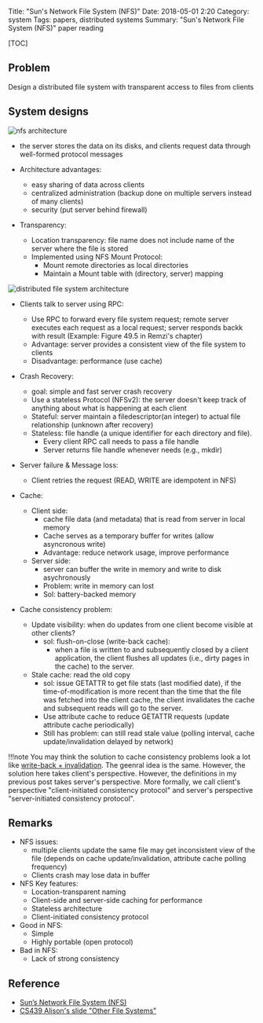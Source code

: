 Title: "Sun's Network File System (NFS)"
Date: 2018-05-01 2:20
Category: system
Tags: papers, distributed systems
Summary: "Sun's Network File System (NFS)" paper reading

[TOC]

## Problem

Design a distributed file system with transparent access to files from clients

## System designs


<img src="/images/nfs-architecture.png" alt="nfs architecture"/>

- the server stores the data on its disks, and clients request data through well-formed protocol messages

- Architecture advantages:
    - easy sharing of data across clients
    - centralized administration (backup done on multiple servers instead of many clients)
    - security (put server behind firewall)

- Transparency:
    - Location transparency: file name does not include name of the server where the file is stored
    - Implemented using NFS Mount Protocol:
        - Mount remote directories as local directories
        - Maintain a Mount table with (directory, server) mapping

<img src="/images/distributed-file-system-architecture.png" alt="distributed file system architecture"/>

- Clients talk to server using RPC:
    - Use RPC to forward every file system request; remote server executes each request as a local request; server
    responds backk with result (Example: Figure 49.5 in Remzi's chapter)
    - Advantage: server provides a consistent view of the file system to clients
    - Disadvantage: performance (use cache)

- Crash Recovery:
    - goal: simple and fast server crash recovery
    - Use a stateless Protocol (NFSv2): the server doesn't keep track of anything about what is happening at each client
    - Stateful: server maintain a filedescriptor(an integer) to actual file relationship (unknown after recovery)
    - Stateless: file handle (a unique identifier for each directory and file). 
        - Every client RPC call needs to pass a file handle
        - Server returns file handle whenever needs (e.g., mkdir)

- Server failure & Message loss:
    - Client retries the request (READ, WRITE are idempotent in NFS)

- Cache:
    - Client side:
        - cache file data (and metadata) that is read from server in local memory
        - Cache serves as a temporary buffer for writes (allow asyncronous write)
        - Advantage: reduce network usage, improve performance
    - Server side:
        - server can buffer the write in memory and write to disk asychronously 
        - Problem: write in memory can lost
        - Sol: battery-backed memory

- Cache consistency problem:
    - Update visibility: when do updates from one client become visible at other clients?
        - sol: flush-on-close (write-back cache):
            - when a file is written to and subsequently closed by a client application, the client flushes all updates (i.e., dirty pages in the cache) to the server.
    - Stale cache: read the old copy
        - sol: issue GETATTR to get file stats (last modified date), if the time-of-modification is more recent than the time that the file was fetched into the client cache, the client invalidates the cache and subsequent reads will go to the server.
        - Use attribute cache to reduce GETATTR requests (update attribute cache periodically)
        - Still has problem: can still read stale value (polling interval, cache update/invalidation delayed by network)

!!!note
    You may think the solution to cache consistency problems look a lot like [write-back + invalidation]({filename}/blog/2018/cache.md). The geenral idea is the same. However, the solution here takes client's perspective. However, the definitions in my previous
    post takes server's perspective. More formally, we call client's perspective "client-initiated consistency protocol" and
    server's perspective "server-initiated consistency protocol".

## Remarks

- NFS issues:
    - multiple clients update the same file may get inconsistent view of the file (depends on cache update/invalidation, attribute
    cache polling frequency)
    - Clients crash may lose data in buffer
- NFS Key features:
    - Location-transparent naming
    - Client-side and server-side caching for performance
    - Stateless architecture
    - Client-initiated consistency protocol
- Good in NFS:
    - Simple
    - Highly portable (open protocol)
- Bad in NFS:
    - Lack of strong consistency

## Reference

- [Sun’s Network File System (NFS)](http://pages.cs.wisc.edu/~remzi/OSTEP/dist-nfs.pdf)
- [CS439 Alison's slide "Other File Systems"](https://www.cs.utexas.edu/users/ans/classes/cs439/schedule.html)